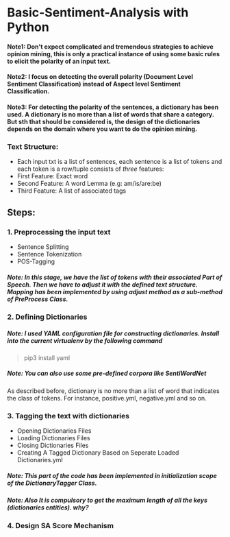 # Basic-Sentiment-Analysis with Python
#### Note1: Don't expect complicated and tremendous strategies to achieve opinion mining, this is only a practical instance of using some basic rules to elicit the polarity of an input text.
#### Note2: I focus on detecting the overall polarity (Document Level Sentiment Classification) instead of Aspect level Sentiment Classification.
#### Note3: For detecting the polarity of the sentences, a dictionary has been used. A dictionary is no more than a list of words that share a category. But sth that should be considered is, the design of the dictionaries depends on the domain where you want to do the opinion mining.
### Text Structure:
*   Each input txt is a list of sentences, each sentence is a list of tokens and each token is a row/tuple consists of <i>three</i> features:
   *   First Feature: Exact word
   *   Second Feature: A word Lemma (e.g: am/is/are:be)
   *   Third Feature: A list of associated tags
## Steps:
### 1. Preprocessing the input text
*   Sentence Splitting
*   Sentence Tokenization
*   POS-Tagging
##### Note: In this stage, we have the list of tokens with their associated Part of Speech. Then we have to adjust it with the defined <i>text structure</i>. Mapping has been implemented by using <i>adjust</i> method as a sub-method of <i>PreProcess</i> Class.
### 2. Defining Dictionaries 
##### Note: I used YAML configuration file for constructing dictionaries. Install into the current virtualenv by the following command<br>
> pip3 install yaml
##### Note: You can also use some pre-defined corpora like <i>SentiWordNet</i>
As described before, dictionary is no more than a list of word that indicates the class of tokens. For instance, positive.yml, negative.yml and so on. 

### 3. Tagging the text with dictionaries
*   Opening Dictionaries Files
*   Loading Dictionaries Files
*   Closing Dictionaries Files
*   Creating A Tagged Dictionary Based on Seperate Loaded Dictionaries.yml
##### Note: This part of the code has been implemented in initialization scope of the <i>DictionaryTagger</i> Class.
##### Note: Also It is compulsory to get the maximum length of all the keys (dictionaries entities). why?

### 4. Design SA Score Mechanism

